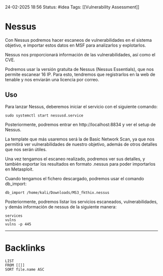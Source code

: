 24-02-2025 18:56
Status: #idea
Tags: [[Vulnerability Assessment]]

# Nessus

Con Nessus podremos hacer escaneos de vulnerabilidades en el sistema objetivo, e importar estos datos en MSF para analizarlos y explotarlos.

Nessus nos proporcionará información de las vulnerabilidades, así como el CVE.

Podremos usar la versión gratuita de Nessus (Nessus Essentials), que nos permite escanear 16 IP. Para esto, tendremos que registrarlos en la web de tenable y nos enviarán una licencia por correo.

## Uso

Para lanzar Nessus, deberemos iniciar el servicio con el siguiente comando:

```shell
sudo systemctl start nessusd.service
```

Posteriormente, podremos entrar en http://localhost:8834 y ver el setup de Nessus.

La template que más usaremos será la de Basic Network Scan, ya que nos permitirá ver vulnerabilidades de nuestro objetivo, además de otros detalles que nos serán útiles.

Una vez tengamos el escaneo realizado, podremos ver sus detalles, y también exportar los resultados en formato .nessus para poder importarlos en Metasploit.

Cuando tengamos el fichero descargado, podremos usar el comando db_import:

```shell
db_import /home/kali/Downloads/MS3_fkthix.nessus
```

Posteriormente, podremos listar los servicios escaneados, vulnerabilidades, y demás información de nessus de la siguiente manera:

```shell
services
vulns
vulns -p 445
```


---
# Backlinks

```dataview
LIST
FROM [[]]
SORT file.name ASC
```
